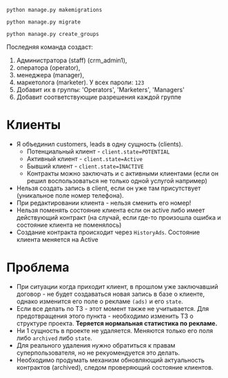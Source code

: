 `python manage.py makemigrations`

`python manage.py migrate`

`python manage.py create_groups` 

Последняя команда создаст:

1. Администратора (staff) (crm_admin1),
2. оператора (operator),
3. менеджера (manager),
4. маркетолога (marketer). У всех пароли: `123`
5. Добавит их в группы: 'Operators', 'Marketers', 'Managers'
6. Добавит соответствующие разрешения каждой группе


# Клиенты
- Я объединил customers, leads в одну сущность (clients).
  - Потенциальный клиент - `client.state=POTENTIAL`
  - Активный клиент - `client.state=Active`
  - Бывший клиент - `client.state=INACTIVE`
  - Контракты можно заключать и с активными клиентами (если он решил воспользоваться 
  не только одной услугой например)
- Нельзя создать запись в client, если он уже там присутствует
  (уникальное поле номер телефона).
- При редактировании клиента - нельзя сменить его номер!
- Нельзя поменять состояние клиента если он active либо имеет действующий контракт (на случай, если 
где-то произошла ошибка и состояние клиента не поменялось)
- Создание контракта происходит через `HistoryAds`. Состояние клиента меняется на Active


# Проблема
- При ситуации когда приходит клиент, в прошлом уже заключавший договор - 
не будет создаваться новая запись в базе о клиенте, однако изменится его поле 
о рекламе `(ads)` и его `state`.
- Если все делать по ТЗ - этот момент также не учитывается. Для предотвращения этого
пункта - необходимо изменить ТЗ о структуре проекта.
**Теряется нормальная статистика по рекламе.**
- Ни 1 сущность в проекте не удаляется. Меняются только его поля либо `archived` либо `state`.
- Для реального удаления нужно обратиться к правам суперпользователя, но не рекуомендуется это делать.
- Необходимо продумать механизм обновляющий актуальность контрактов (archived), следом проверяющий состояние клиентов.


